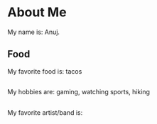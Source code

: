 # About Me
My name is: Anuj.

## Food
My favorite food is: tacos

## 
My hobbies are: gaming, watching sports, hiking

##
My favorite artist/band is:

